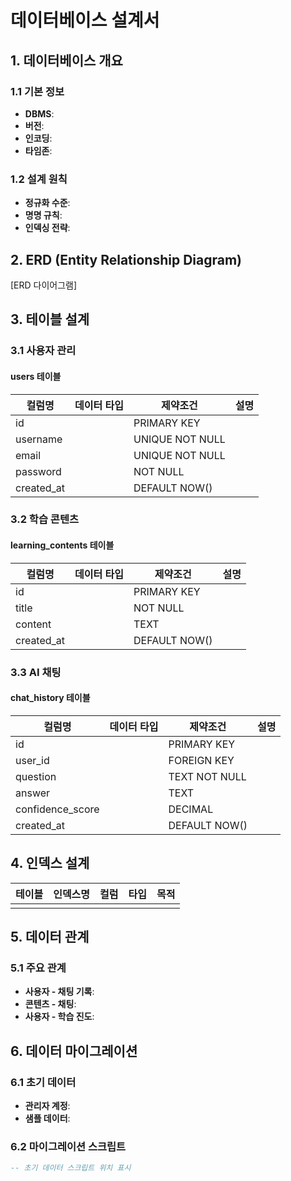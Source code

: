 # 데이터베이스 설계서

## 1. 데이터베이스 개요
### 1.1 기본 정보
- **DBMS**: 
- **버전**: 
- **인코딩**: 
- **타임존**: 

### 1.2 설계 원칙
- **정규화 수준**: 
- **명명 규칙**: 
- **인덱싱 전략**: 

## 2. ERD (Entity Relationship Diagram)
[ERD 다이어그램]
## 3. 테이블 설계
### 3.1 사용자 관리
#### users 테이블
| 컬럼명 | 데이터 타입 | 제약조건 | 설명 |
|--------|-------------|----------|------|
| id | | PRIMARY KEY | |
| username | | UNIQUE NOT NULL | |
| email | | UNIQUE NOT NULL | |
| password | | NOT NULL | |
| created_at | | DEFAULT NOW() | |

### 3.2 학습 콘텐츠
#### learning_contents 테이블
| 컬럼명 | 데이터 타입 | 제약조건 | 설명 |
|--------|-------------|----------|------|
| id | | PRIMARY KEY | |
| title | | NOT NULL | |
| content | | TEXT | |
| created_at | | DEFAULT NOW() | |

### 3.3 AI 채팅
#### chat_history 테이블
| 컬럼명 | 데이터 타입 | 제약조건 | 설명 |
|--------|-------------|----------|------|
| id | | PRIMARY KEY | |
| user_id | | FOREIGN KEY | |
| question | | TEXT NOT NULL | |
| answer | | TEXT | |
| confidence_score | | DECIMAL | |
| created_at | | DEFAULT NOW() | |

## 4. 인덱스 설계
| 테이블 | 인덱스명 | 컬럼 | 타입 | 목적 |
|--------|----------|-------|------|------|
| | | | | |

## 5. 데이터 관계
### 5.1 주요 관계
- **사용자 - 채팅 기록**: 
- **콘텐츠 - 채팅**: 
- **사용자 - 학습 진도**: 

## 6. 데이터 마이그레이션
### 6.1 초기 데이터
- **관리자 계정**: 
- **샘플 데이터**: 

### 6.2 마이그레이션 스크립트
```sql
-- 초기 데이터 스크립트 위치 표시